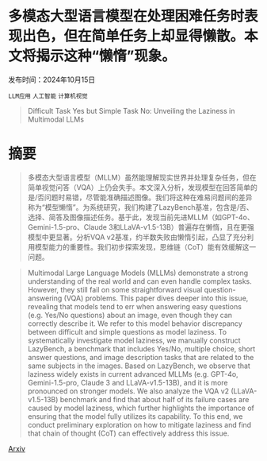 # 多模态大型语言模型在处理困难任务时表现出色，但在简单任务上却显得懒散。本文将揭示这种“懒惰”现象。

发布时间：2024年10月15日

`LLM应用` `人工智能` `计算机视觉`

> Difficult Task Yes but Simple Task No: Unveiling the Laziness in Multimodal LLMs

# 摘要

> 多模态大型语言模型（MLLM）虽然能理解现实世界并处理复杂任务，但在简单视觉问答（VQA）上仍会失手。本文深入分析，发现模型在回答简单的是/否问题时易错，尽管能准确描述图像。我们将这种在难易问题间的差异称为“模型懒惰”。为系统研究，我们构建了LazyBench基准，包含是/否、选择、简答及图像描述任务。基于此，发现当前先进MLLM（如GPT-4o、Gemini-1.5-pro、Claude 3和LLaVA-v1.5-13B）普遍存在懒惰，且在更强模型中更显著。分析VQA v2基准，约半数失败由懒惰引起，凸显了充分利用模型能力的重要性。我们初步探索发现，思维链（CoT）能有效缓解这一问题。

> Multimodal Large Language Models (MLLMs) demonstrate a strong understanding of the real world and can even handle complex tasks. However, they still fail on some straightforward visual question-answering (VQA) problems. This paper dives deeper into this issue, revealing that models tend to err when answering easy questions (e.g. Yes/No questions) about an image, even though they can correctly describe it. We refer to this model behavior discrepancy between difficult and simple questions as model laziness. To systematically investigate model laziness, we manually construct LazyBench, a benchmark that includes Yes/No, multiple choice, short answer questions, and image description tasks that are related to the same subjects in the images. Based on LazyBench, we observe that laziness widely exists in current advanced MLLMs (e.g. GPT-4o, Gemini-1.5-pro, Claude 3 and LLaVA-v1.5-13B), and it is more pronounced on stronger models. We also analyze the VQA v2 (LLaVA-v1.5-13B) benchmark and find that about half of its failure cases are caused by model laziness, which further highlights the importance of ensuring that the model fully utilizes its capability. To this end, we conduct preliminary exploration on how to mitigate laziness and find that chain of thought (CoT) can effectively address this issue.

[Arxiv](https://arxiv.org/abs/2410.11437)